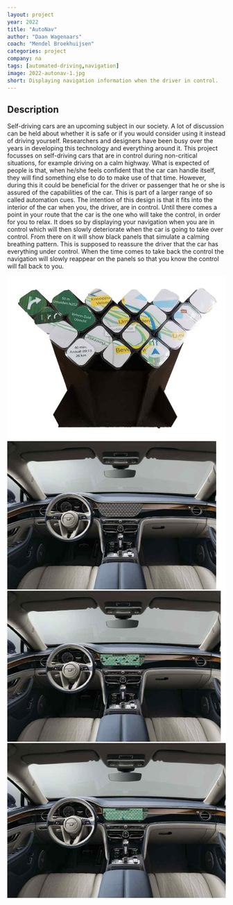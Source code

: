 ```yaml
---
layout: project
year: 2022
title: "AutoNav"
author: "Daan Wagenaars"
coach: "Mendel Broekhuijsen"
categories: project
company: na
tags: [automated-driving,navigation]
image: 2022-autonav-1.jpg
short: Displaying navigation information when the driver in control. 
---
```


## Description
Self-driving cars are an upcoming subject in our society. A lot of discussion can be held about whether it is safe or if you would consider using it instead of driving yourself. Researchers and designers have been busy over the years in developing this technology and everything around it. This project focusses on self-driving cars that are in control during non-critical situations, for example driving on a calm highway. What is expected of people is that, when he/she feels confident that the car can handle itself, they will find something else to do to make use of that time. However, during this it could be beneficial for the driver or passenger that he or she is assured of the capabilities of the car. This is part of a larger range of so called automation cues. The intention of this design is that it fits into the interior of the car when you, the driver, are in control. Until there comes a point in your route that the car is the one who will take the control, in order for you to relax. It does so by displaying your navigation when you are in control which will then slowly deteriorate when the car is going to take over control. From there on it will show black panels that simulate a calming breathing pattern. This is supposed to reassure the driver that the car has everything under control. When the time comes to take back the control the navigation will slowly reappear on the panels so that you know the control will fall back to you.

<div class="project-image">
  <img src="/assets/img/2022-autonav-2.jpg">
</div>
<div class="project-image">
  <img src="/assets/img/2022-autonav-3.jpg">
</div>
<div class="project-image">
  <img src="/assets/img/2022-autonav-4.jpg">
</div>
<div class="project-image">
  <img src="/assets/img/2022-autonav-5.jpg">
</div>
